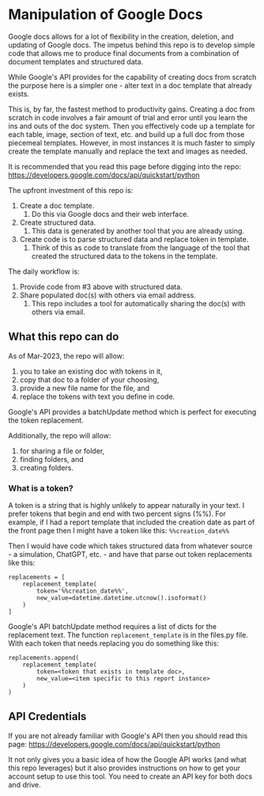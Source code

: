 # Manipulation of Google Docs
Google docs allows for a lot of flexibility in the creation, deletion, and updating of Google docs. The impetus behind this repo is to develop simple code that allows me to produce final documents from a combination of document templates and structured data.

While Google's API provides for the capability of creating docs from scratch the purpose here is a simpler one - alter text in a doc template that already exists.

This is, by far, the fastest method to productivity gains. Creating a doc from scratch in code involves a fair amount of trial and error until you learn the ins and outs of the doc system. Then you effectively code up a template for each table, image, section of text, etc. and build up a full doc from those piecemeal templates. However, in most instances it is much faster to simply create the template manually and replace the text and images as needed.

It is recommended that you read this page before digging into the repo:
https://developers.google.com/docs/api/quickstart/python

The upfront investment of this repo is:
  1) Create a doc template.
     1) Do this via Google docs and their web interface.
  2) Create structured data.
     1) This data is generated by another tool that you are already using. 
  3) Create code is to parse structured data and replace token in template.
     1) Think of this as code to translate from the language of the tool that created the structured data to the tokens in the template.

The daily workflow is:
  1) Provide code from #3 above with structured data.
  2) Share populated doc(s) with others via email address.
     1) This repo includes a tool for automatically sharing the doc(s) with others via email.

## What this repo can do
As of Mar-2023, the repo will allow:
  
  1) you to take an existing doc with tokens in it, 
  2) copy that doc to a folder of your choosing, 
  3) provide a new file name for the file, and 
  4) replace the tokens with text you define in code. 
 
Google's API provides a batchUpdate method which is perfect for executing the token replacement.

Additionally, the repo will allow:
  1) for sharing a file or folder,
  2) finding folders, and
  3) creating folders.

### What is a token?

A token is a string that is highly unlikely to appear naturally in your text. I prefer tokens that begin and end with two percent signs (%%). For example, if I had a report template that included the creation date as part of the front page then I might have a token like this:
  `%%creation_date%%`

Then I would have code which takes structured data from whatever source - a simulation, ChatGPT, etc. - and have that parse out token replacements like this:
    
    replacements = [
        replacement_template(
            token='%%creation_date%%', 
            new_value=datetime.datetime.utcnow().isoformat()
        )
    ]

Google's API batchUpdate method requires a list of dicts for the replacement text. The function `replacement_template` is in the files.py file. With each token that needs replacing you do something like this:

    replacements.append(
        replacement_template(
            token=<token that exists in template doc>, 
            new_value=<item specific to this report instance>
        )
    )

## API Credentials
If you are not already familiar with Google's API then you should read this page:
https://developers.google.com/docs/api/quickstart/python

It not only gives you a basic idea of how the Google API works (and what this repo leverages) but it also provides instructions on how to get your account setup to use this tool. You need to create an API key for both docs and drive. 
